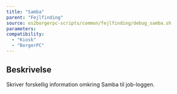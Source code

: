 ```yaml
---
title: "Samba"
parent: "Fejlfinding"
source: os2borgerpc-scripts/common/fejlfinding/debug_samba.sh
parameters:
compatibility:
  - "Kiosk"
  - "BorgerPC"
---
```


## Beskrivelse
Skriver forskellig information omkring Samba til job-loggen.